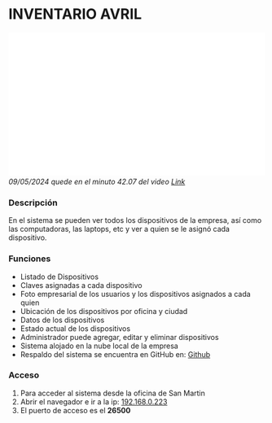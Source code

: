 # INVENTARIO AVRIL

![Avril Assistance](/logo.png)
_09/05/2024 quede en el minuto 42.07 del video [Link](https://www.youtube.com/watch?v=-42K44A1oMA)_

### Descripción

En el sistema se pueden ver todos los dispositivos de la empresa, así como las computadoras, las laptops, etc y ver a quien se le asignó cada dispositivo.

### Funciones

- Listado de Dispositivos
- Claves asignadas a cada dispositivo
- Foto empresarial de los usuarios y los dispositivos asignados a cada quien
- Ubicación de los dispositivos por oficina y ciudad
- Datos de los dispositivos
- Estado actual de los dispositivos
- Administrador puede agregar, editar y eliminar dispositivos
- Sistema alojado en la nube local de la empresa
- Respaldo del sistema se encuentra en GitHub en: [Github](https://github.com/gustavo-avril/inventario)

### Acceso

1. Para acceder al sistema desde la oficina de San Martin
2. Abrir el navegador e ir a la ip: <a href="192.168.0.223:26500" target="_blank">192.168.0.223</a>
3. El puerto de acceso es el **26500**
